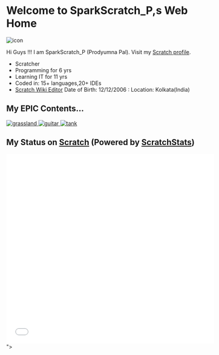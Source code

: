 # Welcome to SparkScratch_P,s Web Home<link rel="icon" href="https://raw.githubusercontent.com/SparkScratch-P/Home/main/favicon.ico" type="image/ico" sizes="16x16"> 

![icon](https://raw.githubusercontent.com/SparkScratch-P/Home/main/favicon.ico) 

Hi Guys !!! I am SparkScratch_P (Prodyumna Pal). Visit my [Scratch profile](https://scratch.mit.edu/users/SparkScratch_P/). 
* Scratcher 
* Programming for 6 yrs 
* Learning IT for 11 yrs 
* Coded in: 15+ languages,20+ IDEs 
* [Scratch Wiki Editor](https://en.scratch-wiki.info/wiki/User:SparkScratch_P) 
Date of Birth: 12/12/2006 :
Location: Kolkata(India) 

## My EPIC Contents... 
[![grassland](https://cdn2.scratch.mit.edu/get_image/project/456944662_160x120.png) ](https://sparkscratch-p.github.io/Grassland-Dash-3D/) [ ![guitar](https://cdn2.scratch.mit.edu/get_image/project/460419743_160x120.png) ](https://sparkscratch-p.github.io/Guitar-Scale-Horizon//) [ ![tank](https://cdn2.scratch.mit.edu/get_image/project/421439712_160x120.png)](https://sparkscratch-p.github.io/TANK-The-Command-of-Death/)

## My Status on [Scratch](scratch.mit.edu) (Powered by [ScratchStats](https://scratchstats.com/))

<iframe src="<iframe src="https://scratchstats.com/SparkScratch_P" allowtransparency="true" width="550" height="500" frameborder="0" scrolling="yes" allowfullscreen></iframe>
"></iframe>
